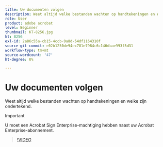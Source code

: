 ```yaml
---
title: Uw documenten volgen
description: Weet altijd welke bestanden wachten op handtekeningen en welke zijn ondertekend
role: User
product: adobe acrobat
level: Beginner
thumbnail: KT-8256.jpg
kt: 8256
exl-id: 2a86c55a-cb15-4ccb-9a8d-54df1164310f
source-git-commit: e02b1250de94ec781e7984c6c146dbae993f5d31
workflow-type: tm+mt
source-wordcount: '47'
ht-degree: 0%

---
```


# Uw documenten volgen

Weet altijd welke bestanden wachten op handtekeningen en welke zijn ondertekend.

>[!IMPORTANT]
>
>U moet een Acrobat Sign Enterprise-machtiging hebben naast uw Acrobat Enterprise-abonnement.

>[!VIDEO](https://video.tv.adobe.com/v/338492?hidetitle=true)
